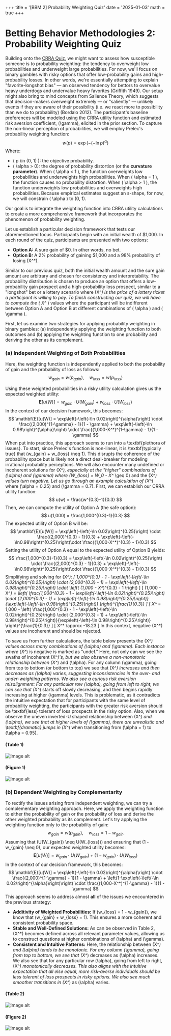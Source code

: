 +++
title = '[BBM 2] Probability Weighting Quiz'
date = '2025-01-03'
math = true
+++

# Betting Behavior Methodologies 2: Probability Weighting Quiz

Building onto the [CRRA Quiz](https://maliknyc.github.io/karmagambler.github.io/posts/post-2/), we might want to assess how susceptible someone is to probability weighting: the tendency to overweight low probabilities and underweight large probabilities. For now, we'll focus on binary gambles with risky options that offer low-probability gains and high-probability losses. In other words, we're essentially attempting to explain "favorite-longshot bias" &mdash; an observed tendency for bettors to overvalue heavy underdogs and undervalue heavy favorites (Griffith 1949). Our setup might also bring to mind concepts from Salience Theory, which suggests that decision-makers overweight extremely &mdash; or "saliently" &mdash; unlikely events if they are aware of their possibility (i.e. we react more to possibility than we do to probability) (Bordalo 2012). The participant's baseline preferences will be modeled using the CRRA utility function and estimated risk aversion coefficient, \(\gamma\), elicited in the prior section. To capture the non-linear perception of probabilities, we will employ Prelec's probability weighting function:
$$
w\left(p\right)=\exp\left(-\left(-\ln p\right)^{\alpha}\right)
$$
Where:
- \( p \in (0, 1) \): the objective probability.
- \( \alpha > 0\): the degree of probability distortion (or the **curvature parameter**).
When \( \alpha < 1 \), the function overweights low probabilities and underweights high probabilities. When \( \alpha = 1 \), the function causes no probability distortion. When \( \alpha > 1 \), the function underweights low probabilities and overweights high probabilities. Because empirical estimates suggest an s-shape, for now, we will constrain \( \alpha \) to (0, 1).

Our goal is to integrate the weighting function into CRRA utility calculations to create a more comprehensive framework that incorporates the phenomenon of probability weighting.

Let us establish a particular decision framework that tests our aforementioned focus. Participants begin with an initial wealth of $1,000. In each round of the quiz, participants are presented with two options:

- **Option A:** A sure gain of $0. In other words, no bet.
- **Option B:** A 2% probability of gaining $1,000 and a 98% probability of losing \(X^*\).

Similar to our previous quiz, both the initial wealth amount and the sure gain amount are arbitrary and chosen for consistency and interpretability. The probability distribution is chosen to produce an option that offers a low-probability gain prospect and a high-probability loss prospect, similar to a "longshot" bet or a lottery scenario where \(X^*\) is the price of a lottery ticket a participant is willing to pay. To finish constructing our quiz, we will have to compute the \( X^* \) values where the participant will be indifferent between Option A and Option B at different combinations of \( \alpha \) and \( \gamma \).

First, let us examine two strategies for applying probability weighting in binary gambles: (a) independently applying the weighting function to both outcomes and (b) applying the weighting function to one probability and deriving the other as its complement.

### (a) Independent Weighting of Both Probabilities
Here, the weighting function is independently applied to both the probability of gain and the probability of loss as follows:
$$
w_{gain} = w(p_{gain}), \quad w_{loss} = w(p_{loss})
$$

Using these weighted probabilities in a risky utility calculation gives us the expected weighted utility:
$$
\mathbf{E}[u(W)] = w_{gain} \cdot U(W_{gain}) + w_{loss} \cdot U(W_{loss})
$$
In the context of our decision framework, this becomes:
$$
\mathbf{E}[u(W)] = \exp\left(-\left(-\ln 0.02\right)^{\alpha}\right) \cdot 
\frac{(2,000)^{1-\gamma} - 1}{1 - \gamma} + \exp\left(-\left(-\ln 0.98\right)^{\alpha}\right)
\cdot \frac{(1,000-X^*)^{1-\gamma} - 1}{1 - \gamma}
$$
When put into practice, this approach seems to run into a \textbf{plethora of issues}. To start, since Prelec's function is non-linear, it is \textbf{typically true} that \(w_{gain} + w_{loss} \neq 1\). This disrupts the coherence of the probability space but is likely not a direct deal-breaker for modeling irrational probability perceptions. We will also encounter many undefined or incoherent solutions for \(X^*\), especially at the "higher" combinations of \(\alpha\) and \(\gamma\) where \(W_{loss} = W_0 - X^* \geq 0\) and the \(X^*\) values turn negative. Let us go through an example calculation of \(X^*\) where \(\alpha = 0.25\) and \(\gamma = 0.7\). First, we can establish our CRRA utility function:
$$
u(w) = \frac{w^{0.3}-1}{0.3}
$$
Then, we can compute the utility of Option A (the safe option):
$$
u(1,000) = \frac{1,000^{0.3}-1}{0.3}
$$
The expected utility of Option B will be:
$$
\mathbf{E}[u(W)] = \exp\left(-\left(-\ln 0.02\right)^{0.25}\right) \cdot 
\frac{(2,000)^{0.3} - 1}{0.3} + \exp\left(-\left(-\ln0.98\right)^{0.25}\right)\cdot \frac{(1,000-X^*)^{0.3} - 1}{0.3}
$$
Setting the utility of Option A equal to the expected utility of Option B yields:
$$
\frac{1,000^{0.3}-1}{0.3} = \exp\left(-\left(-\ln 0.02\right)^{0.25}\right) \cdot 
\frac{(2,000)^{0.3} - 1}{0.3} + \exp\left(-\left(-\ln0.98\right)^{0.25}\right)\cdot \frac{(1,000-X^*)^{0.3} - 1}{0.3}
$$
Simplifying and solving for \(X^*\):
\[
1,000^{0.3} - 1 - \exp\left(-\left(-\ln 0.02\right)^{0.25}\right) \cdot (2,000^{0.3} - 1) = \exp\left(-\left(-\ln 0.98\right)^{0.25}\right) \cdot \left( (1,000 - X^*)^{0.3} - 1 \right)
\]
\[
(1,000 - X^*) = \left( \frac{1,000^{0.3} - 1 - \exp\left(-\left(-\ln 0.02\right)^{0.25}\right) \cdot (2,000^{0.3} - 1) + \exp\left(-\left(-\ln 0.98\right)^{0.25}\right)}{\exp\left(-\left(-\ln 0.98\right)^{0.25}\right)} \right)^{\frac{1}{0.3}}
\]
\[
X^* = 1,000 - \left( \frac{1,000^{0.3} - 1 - \exp\left(-\left(-\ln 0.02\right)^{0.25}\right) \cdot (2,000^{0.3} - 1) + \exp\left(-\left(-\ln 0.98\right)^{0.25}\right)}{\exp\left(-\left(-\ln 0.98\right)^{0.25}\right)} \right)^{\frac{1}{0.3}}
\]
\[
X^* \approx -18.23
\]
In this context, negative \(X^*\) values are incoherent and should be rejected.

To save us from further calculations, the table below presents the \(X^*\) values across many combinations of \(\alpha\) and \(\gamma\). Each instance where \(X^*\) is negative is marked as "undef." Here, not only can we see the swaths of incoherent \(X^*\)'s, but we also observe a non-monotonic relationship between \(X^*\) and \(\alpha\). For any column \(\gamma\), going from top to bottom (or bottom to top) we see that \(X^*\) increases and then decreases as \(\alpha\) varies, suggesting inconsistencies in the over- and under-weighting patterns. We also see a curious risk aversion misalignment: For any particular row \(\alpha\), going from left to right, we can see that \(X^*\) starts off slowly decreasing, and then begins rapidly increasing at higher \(\gamma\) levels. This is problematic, as it contradicts the intuitive expectation that for participants with the same level of probability weighting, the participants with the greater risk aversion should be \textbf{less} tolerant of loss prospects in the risky option. Also, when we observe the uneven inverted-U shaped relationship between \(X^*\) and \(\alpha\), we see that at higher levels of \(\gamma\), there are unrealistic and \textbf{dramatic} jumps in \(X^*\) when transitioning from \(\alpha = 1\) to \(\alpha = 0.95\).

#### (Table 1)
![Image alt](images/Unframed_Prelec_Table.png)
#### (Figure 1)
![Image alt](images/Unframed_Plot.png)

### (b) Dependent Weighting by Complementarity
To rectify the issues arising from independent weighting, we can try a complementary weighting approach. Here, we apply the weighting function to either the probability of gain or the probability of loss and derive the other weighted probability as its complement. Let's try applying the weighting function only to the probability of gain:
$$
w_{gain} = w(p_{gain}), \quad w_{loss} = 1 - w_{gain}
$$
Assuming that \(U(W_{gain}) \neq U(W_{loss})\) and ensuring that \(1 - w_{gain} \neq 0\), our expected weighted utility becomes:
$$
\mathbf{E}[u(W)] = w_{gain} \cdot U(W_{gain}) + (1 - w_{gain}) \cdot U(W_{loss})
$$
In the context of our decision framework, this becomes:
$$
\mathbf{E}[u(W)] = \exp\left(-\left(-\ln 0.02\right)^{\alpha}\right) \cdot 
\frac{(2,000)^{1-\gamma} - 1}{1 - \gamma} + \left(1-\exp\left(-\left(-\ln 0.02\right)^{\alpha}\right)\right)
\cdot \frac{(1,000-X^*)^{1-\gamma} - 1}{1 - \gamma}
$$
This approach seems to address almost **all** of the issues we encountered in the previous strategy:
- **Additivity of Weighted Probabilities:** If \(w_{loss} = 1 - w_{gain}\), we know that \(w_{gain} + w_{loss} = 1\). This ensures a more coherent and consistent probability space.
- **Stable and Well-Defined Solutions:** As can be observed in Table 2, \(X^*\) becomes defined across all relevant parameter values, allowing us to construct questions at higher combinations of \(\alpha\) and \(\gamma\).
- **Consistent and Intuitive Patterns:** Here, the relationship between \(X^*\) and \(\alpha\) tends to be monotonic. For any column \(\gamma\), going from top to bottom, we see that \(X^*\) decreases as \(\alpha\) increases. We also see that for any particular row \(\alpha\), going from left to right, \(X^*\) monotonically decreases. This also aligns with the intuitive expectation that all else equal, more risk-averse individuals should be less tolerant of loss prospects in risky options. We also see much smoother transitions in \(X^*\) as \(\alpha\) varies.
#### (Table 2)
![Image alt](images/Framed_Prelec_Table.png)
#### (Figure 2)
![Image alt](images/Framed_Plot.png)
